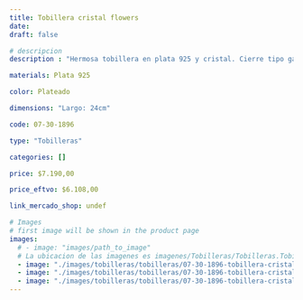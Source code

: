 ```yaml
---
title: Tobillera cristal flowers
date: 
draft: false

# descripcion
description : "Hermosa tobillera en plata 925 y cristal. Cierre tipo gancho."

materials: Plata 925

color: Plateado

dimensions: "Largo: 24cm"

code: 07-30-1896

type: "Tobilleras"

categories: []

price: $7.190,00

price_eftvo: $6.108,00

link_mercado_shop: undef

# Images
# first image will be shown in the product page
images:
  # - image: "images/path_to_image"
  # La ubicacion de las imagenes es imagenes/Tobilleras/Tobilleras.Tobilleras/07-30-1896-tobillera-cristal-flowers
  - image: "./images/tobilleras/tobilleras/07-30-1896-tobillera-cristal-flowers_a.jpg"
  - image: "./images/tobilleras/tobilleras/07-30-1896-tobillera-cristal-flowers_b.jpg"
  - image: "./images/tobilleras/tobilleras/07-30-1896-tobillera-cristal-flowers_c.jpg"
---
```

